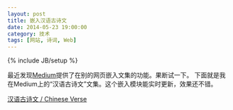 ```yaml
---
layout: post
title: 嵌入汉语古诗文
date: 2014-05-23 19:00:00
category: 技术
tags: [网站, 诗词, Web]
---
```

{% include JB/setup %}

最近发现[Medium](http://medium.com)提供了在别的网页嵌入文集的功能。果断试一下。
下面就是我在Medium上的“汉语古诗文”文集。这个嵌入模块能实时更新，效果还不错。

<!--more-->
<script async src="https://static.medium.com/embed.js"></script><a class="m-collection" href="https://medium.com/chinese-traditional-poems">汉语古诗文 / Chinese Verse</a>